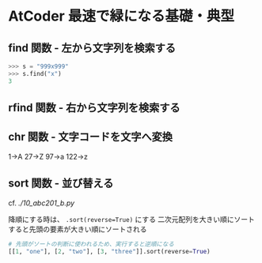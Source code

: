 # AtCoder 最速で緑になる基礎・典型

## find 関数 - 左から文字列を検索する

```python
>>> s = "999x999"
>>> s.find("x")
3
```

## rfind 関数 - 右から文字列を検索する

## chr 関数 - 文字コードを文字へ変換

1->A
27->Z
97->a
122->z

## sort 関数 - 並び替える

cf. _./10_abc201_b.py_

降順にする時は、 `.sort(reverse=True)` にする
二次元配列を大きい順にソートすると先頭の要素が大きい順にソートされる

```python
# 先頭がソートの判断に使われるため、実行すると逆順になる
[[1, "one"], [2, "two"], [3, "three"]].sort(reverse=True)
```

